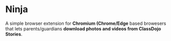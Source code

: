 # Ninja
A simple browser extension for **Chromium (Chrome/Edge** based browesers that lets parents/guardians **download photos and videos from ClassDojo Stories**.  
